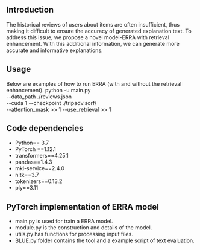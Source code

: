 ## Introduction
The historical reviews of users about items are often insufficient, thus making it difficult to ensure the accuracy of generated explanation text. To address this issue, we propose a novel model-ERRA  with retrieval enhancement. With this additional information, we can generate more accurate and informative explanations.
## Usage
Below are examples of how to run ERRA (with and without the retrieval enhancement).
python -u main.py \
--data_path ./reviews.json \
--cuda 1
--checkpoint ./tripadvisorf/ \
--attention_mask >> 1
--use_retrieval >> 1
## Code dependencies
- Python== 3.7
-	PyTorch ==1.12.1
-	transformers==4.25.1
-	pandas==1.4.3
-	mkl-service==2.4.0
-	nltk==3.7
-	tokenizers==0.13.2
-	ply==3.11
## PyTorch implementation of ERRA model 
- main.py is used for train a ERRA model.
- module.py is the construction and details of the model.
- utils.py has functions for processing input files.
- BLUE.py folder contains the tool and a example script of text evaluation.



